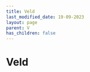 ```yaml
---
title: Veld
last_modified_date: 19-09-2023
layout: page
parent: V
has_children: false
---
```


Veld
====

